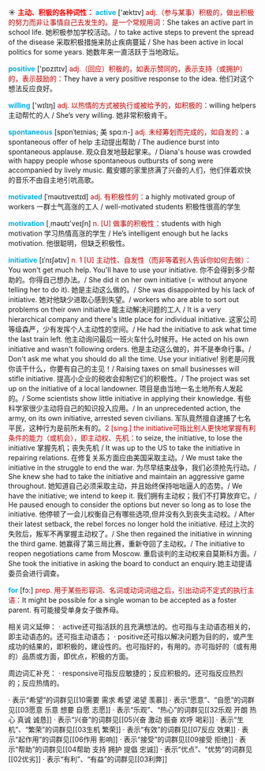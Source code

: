 ☀ <font color="red">**主动、积极的各种词性：**</font>
<font color="sky blue">**active**</font> ['æktɪv] 
<font color="#c00000">adj.（参与某事）积极的，做出积极的努力而非让事情自己去发生的。是一个常规用词：</font>She takes an active part in school life. 她积极参加学校活动。/ to take active steps to prevent the spread of the disease 采取积极措施来防止疾病蔓延 / She has been active in local politics for some years. 她数年来一直活跃于当地政坛。

<font color="sky blue">**positive**</font> ['pɒzɪtɪv] 
<font color="#c00000">adj.（回应）积极的，如表示赞同的，表示支持（或拥护）的，表示鼓励的：</font>They have a very positive response to the idea. 他们对这个想法反应良好。

<font color="sky blue">**willing**</font> ['wɪlɪŋ] 
<font color="#c00000">adj. 以热情的方式被执行或被给予的，如积极的：</font>willing helpers 主动帮忙的人 / She’s very willing. 她非常积极肯干。
           
<font color="sky blue">**spontaneous**</font> [spɒnˈteɪniəs; 美 spɑ:n-]
<font color="#c00000">adj. 未经筹划而完成的，如自发的：</font>a spontaneous offer of help 主动提出帮助 / The audience burst into spontaneous applause. 观众自发地鼓起掌来。/ Diana's house was crowded with happy people whose spontaneous outbursts of song were accompanied by lively music. 戴安娜的家里挤满了兴奋的人们，他们伴着欢快的音乐不由自主地引吭高歌。

<font color="sky blue">**motivated**</font> [ˈməʊtɪveɪtɪd]
<font color="#c00000">adj. 有积极性的：</font>a highly motivated group of workers 一群士气高涨的工人 / well-motivated students 积极性很高的学生

<font color="sky blue">**motivation**</font> [͵məʊtɪ'veɪʃn] 
<font color="#c00000">n. [U] 做事的积极性：</font>students with high motivation 学习热情高涨的学生 / He’s intelligent enough but he lacks motivation. 他很聪明，但缺乏积极性。
           
<font color="sky blue">**initiative**</font> [ɪˈnɪʃətɪv]
<font color="#c00000">n. 1 [U] 主动性、自发性（而非等着别人告诉你如何去做）：</font>You won't get much help. You'll have to use your initiative. 你不会得到多少帮助的。你得自己想办法。/ She did it on her own initiative (= without anyone telling her to do it). 她是主动这么做的。/ She was disappointed by his lack of initiative. 她对他缺少进取心感到失望。/ workers who are able to sort out problems on their own initiative 能主动解决问题的工人 / It is a very hierarchical company and there's little place for individual initiative. 这家公司等级森严，少有发挥个人主动性的空间。/ He had the initiative to ask what time the last train left. 他主动询问最后一班火车什么时候开。He acted on his own initiative and wasn't following orders. 他是主动这么做的，并不是奉命行事。/ Don't ask me what you should do all the time. Use your initiative! 别老是问我你该干什么，你要有自己的主见！/ Raising taxes on small businesses will stifle initiative. 提高小企业的税收会抑制它们的积极性。/ The project was set up on the initiative of a local landowner. 项目是由当地一名土地所有人发起的。/ Some scientists show little initiative in applying their knowledge. 有些科学家很少主动将自己的知识投入应用。/ In an unprecedented action, the army, on its own initiative, arrested seven civilians. 军队竟然擅自逮捕了七名平民，这种行为是前所未有的。<font color="#c00000">2 [sing.] the initiative可指比别人更快地掌握有利条件的能力（或机会），即主动权、先机：</font>to seize, the initiative, to lose the initiative 掌握先机；丧失先机 / It was up to the US to take the initiative in repairing relations. 在修复关系方面应由美国采取主动。/ We must take the initiative in the struggle to end the war. 为尽早结束战争，我们必须抢先行动。/ She knew she had to take the initiative and maintain an aggressive game throughout. 她知道自己必须采取主动，并且始终保持咄咄逼人的态势。/ We have the initiative; we intend to keep it. 我们拥有主动权；我们不打算放弃它。/ He paused enough to consider the options but never so long as to lose the initiative. 他停顿了一会儿权衡自己有哪些选项,但并没有久到丧失主动权。/ After their latest setback, the rebel forces no longer hold the initiative. 经过上次的失败后，叛军不再掌握主动权了。/ She then regained the initiative in winning the third game. 她赢得了第三局比赛，重新夺回了主动权。/ The initiative to reopen negotiations came from Moscow. 重启谈判的主动权来自莫斯科方面。/ She took the initiative in asking the board to conduct an enquiry.她主动提请委员会进行调查。
 
<font color="sky blue">**for**</font> [fɔ:] 
<font color="#c00000">prep. 用于某些形容词、名词或动词词组之后，引出动词不定式的执行主语：</font>It might be possible for a single woman to be accepted as a foster parent. 有可能接受单身女子做养母。

相关词义延伸：
· active还可指活跃的且充满想法的。也可指与主动语态相关的，即主动语态的。还可指主动语态；
· positive还可指以解决问题为目的的，或产生成功的结果的，即积极的，建设性的。也可指好的，有用的。亦可指好的（或有用的）品质或方面，即优点，积极的方面。

周边词汇补充：
· responsive可指反应敏捷的；反应积极的。还可指反应热烈的；反应热情的。

· 表示“希望”的词群见[[10需要 需求 希望 渴望 羡慕]]
· 表示“愿意”、“自愿”的词群见[[03愿意 乐意 想要 自愿 志愿]]
· 表示“乐观”、“热心”的词群见[[32乐观 开朗 热心 真诚 诚恳]]
· 表示“兴奋”的词群见[[05兴奋 激动 振奋 欢呼 喝彩]]
· 表示“生机”、“繁荣”的词群见[[03生机 繁荣]]
· 表示“有效”的词群见[[07反应 效果]]
· 表示“起作用”的词群见[[06作用 影响]]
· 表示“接受”的词群见[[09接受 拒绝]]
· 表示“帮助”的词群见[[04帮助 支持 拥护 提倡 忠诚]]
· 表示“优点”、“优势”的词群见[[02优劣]]
· 表示“有利”、“有益”的词群见[[03利弊]]
